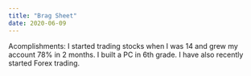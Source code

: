 ```yaml
---
title: "Brag Sheet"
date: 2020-06-09
---
```

  Acomplishments:
  I started trading stocks when I was 14 and grew my account 78% in 2 months.
  I built a PC in 6th grade.
  I have also recently started Forex trading.

